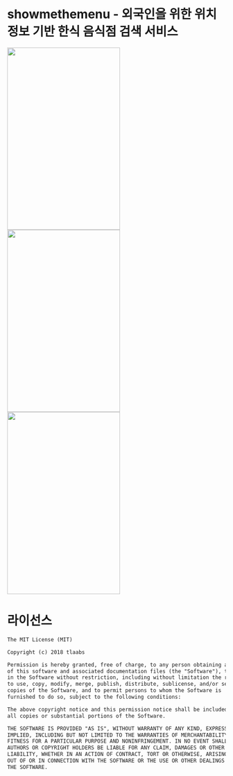 # showmethemenu - 외국인을 위한 위치정보 기반 한식 음식점 검색 서비스

<img src="https://postfiles.pstatic.net/MjAxOTAzMjdfMTA5/MDAxNTUzNjY4NjI3ODA3.HQlGq041a_0jwhoy9XTHVzGhPPJB5ycyELPu-nmfGrwg.i5VXzFnWwqpdad2DVQmSkaZyp8jTou-WTv_qFe5Y14Qg.JPEG.tlaabs/KakaoTalk_20190327_153509587.jpg?type=w773" width="260" height="420">
<img src="https://postfiles.pstatic.net/MjAxOTAzMjdfMjcy/MDAxNTUzNjY4NjI3ODU5.3PDUond2na95vEhVpN6E8AHd3VUsbv1Fnj3LJuGVbWog.4VauvByZOb5wYoZ7q90CYwA5F3ghk0_mdAk9rK5NA2Mg.PNG.tlaabs/scroll.png?type=w773" width="260" height="420">
<img src="https://postfiles.pstatic.net/MjAxOTAzMjdfMTk2/MDAxNTUzNjY4NjI3ODcx.IKz9tGKTNzWq_2dp2TL53w8mav2VnaytpCm-9ZtYHEsg.NjZ7AopZEoxPcbmQT7PuUUG04cNU2nfxYeAId1UGs-wg.PNG.tlaabs/menu.png?type=w773" width="260" height="420">

# 라이선스
```xml
The MIT License (MIT)

Copyright (c) 2018 tlaabs

Permission is hereby granted, free of charge, to any person obtaining a copy
of this software and associated documentation files (the "Software"), to deal
in the Software without restriction, including without limitation the rights
to use, copy, modify, merge, publish, distribute, sublicense, and/or sell
copies of the Software, and to permit persons to whom the Software is
furnished to do so, subject to the following conditions:

The above copyright notice and this permission notice shall be included in
all copies or substantial portions of the Software.

THE SOFTWARE IS PROVIDED "AS IS", WITHOUT WARRANTY OF ANY KIND, EXPRESS OR
IMPLIED, INCLUDING BUT NOT LIMITED TO THE WARRANTIES OF MERCHANTABILITY,
FITNESS FOR A PARTICULAR PURPOSE AND NONINFRINGEMENT. IN NO EVENT SHALL THE
AUTHORS OR COPYRIGHT HOLDERS BE LIABLE FOR ANY CLAIM, DAMAGES OR OTHER
LIABILITY, WHETHER IN AN ACTION OF CONTRACT, TORT OR OTHERWISE, ARISING FROM,
OUT OF OR IN CONNECTION WITH THE SOFTWARE OR THE USE OR OTHER DEALINGS IN
THE SOFTWARE.

```

